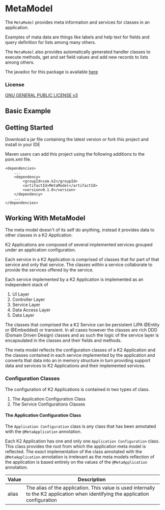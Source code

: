 # MetaModel
The `MetaModel` provides meta information and services for classes in an application.

Examples of mata data are things like labels and help text for fields and query definition for lists among many others.

The `MetaModel` also provides automatically generated handler classes to execute methods, get and set field values and add new records to lists among others.

The javadoc for this package is available [here](https://simonemmott.github.io/MetaModel/index.html)

### License

[GNU GENERAL PUBLIC LICENSE v3](http://fsf.org/)

## Basic Example


## Getting Started

Download a jar file containing the latest version or fork this project and install in your IDE

Maven users can add this project using the following additions to the pom.xml file.
```maven
<dependencies>
    ...
    <dependency>
        <groupId>com.k2</groupId>
        <artifactId>MetaModel</artifactId>
        <version>0.1.0</version>
    </dependency>
    ...
</dependencies>
```

## Working With MetaModel

The meta model doesn't of its self do anything, instead it provides data to other classes in a K2 Application.

K2 Applications are composed of several implemented services grouped under an application configuration.

Each service in a K2 Application is comprised of classes that for part of that service and only that service. The classes within a service collaborate to provide the services offered by the service.

Each service implemented by a K2 Application is implemented as an independent stack of 
1. UI Layer
1. Controller Layer
1. Service Layer
1. Data Access Layer
1. Data Layer

The classes that comprised the a K2 Service can be persistent (JPA @Entity or @Embedded) or transient. In all cases however the classes are rich DDD (Domain Driven Design) classes and as such the logic of the
service layer is encapsulated in the classes and their fields and methods.

The meta model reflects the configuration classes of a K2 Application and the classes contained in each service implemented by the application and converts that data into an in memory structure in turn 
providing support data and services to K2 Applications and their implemented services.

### Configuration Classes

The configuration of K2 Applications is contained in two types of class.

1. The Application Configuration Class
1. The Service Configurations Classes

#### The Application Configuration Class

The `Application Configuration` class is any class that has been annotated with the `@MetaApplication` annotation.

Each K2 Application has one and only one `Application Configuration` class. This class provides the root from which the application meta model is reflected.
The *exact* implementation of the class annotated with the `@MetaApplication` annotation is irrelevant as the meta models reflection of the application is based entirely on the values of the `@MetaApplication` annotation.

| Value | Description |
|-------|-------------|
| alias | The alias of the application. This value is used internally to the K2 application when identifying the application configuration |



